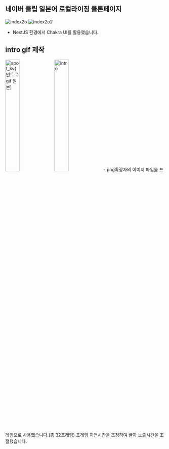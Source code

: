 ## 네이버 클립 일본어 로컬라이징 클론페이지
![index2o](https://github.com/user-attachments/assets/44158901-d483-4cf3-90d0-3f414b440fe0)
![index2o2](https://github.com/user-attachments/assets/d7902128-519b-4328-b8f5-cb1c1067ec77)
-   NextJS 환경에서 Chakra UI를 활용했습니다.
## intro gif 제작
<p align="left">
  <img src="https://github.com/user-attachments/assets/c59b3fac-b5ee-494f-8466-b87300df5502" alt="spot_kv(인트로gif 원본)" width="30%">
  <img src="https://github.com/user-attachments/assets/dca85651-f16f-460c-b3a5-7335a8e58606" alt="intro" width="30%">
-   png확장자의 이미지 파일을 프레임으로 사용했습니다.(총 32프레임) 프레임 지연시간을 조정하여 글자 노출시간을 조절했습니다.
</p>
